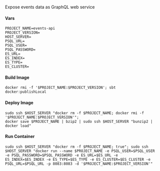 Expose events data as GraphQL web service


#### Vars
```
PROJECT_NAME=events-api
PROJECT_VERSION=
HOST_SERVER=
PSQL_URL=
PSQL_USER=
PSQL_PASSWORD=
ES_URL=
ES_INDEX=
ES_TYPE=
ES_CLUSTER=
```

#### Build Image
```
docker rmi -f '$PROJECT_NAME:$PROJECT_VERSION'; sbt docker:publishLocal
```

#### Deploy Image
```
sudo ssh $HOST_SERVER "docker rm -f $PROJECT_NAME; docker rmi -f '$PROJECT_NAME:$PROJECT_VERSION'";
docker save $PROJECT_NAME | bzip2 | sudo ssh $HOST_SERVER "bunzip2 | docker load"
```

#### Run Container
```
sudo ssh $HOST_SERVER "docker rm -f $PROJECT_NAME; true"; sudo ssh $HOST_SERVER "docker run --name $PROJECT_NAME -e PSQL_USER=$PSQL_USER -e PSQL_PASSWORD=$PSQL_PASSWORD -e ES_URL=$ES_URL -e ES_INDEX=$ES_INDEX -e ES_TYPE=$ES_TYPE -e ES_CLUSTER=$ES_CLUSTER -e PSQL_URL=$PSQL_URL -p 8083:8083 -d '$PROJECT_NAME:$PROJECT_VERSION'"
```
